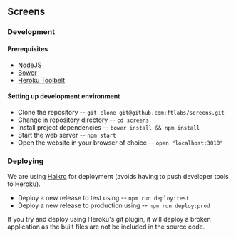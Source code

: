 ## Screens

### Development

#### Prerequisites
- [NodeJS](nodejs.org)
- [Bower](https://www.npmjs.com/package/bower)
- [Heroku Toolbelt](https://toolbelt.heroku.com/)

#### Setting up development environment
- Clone the repository -- `git clone git@github.com:ftlabs/screens.git`
- Change in repository directory -- `cd screens`
- Install project dependencies -- `bower install && npm install`
- Start the web server -- `npm start`
- Open the website in your browser of choice -- `open "localhost:3010"`

### Deploying
We are using [Haikro](https://github.com/matthew-andrews/haikro) for deployment (avoids having to push developer tools to Heroku).

- Deploy a new release to test using -- `npm run deploy:test`
- Deploy a new release to production using -- `npm run deploy:prod`

If you try and deploy using Heroku's git plugin, it will deploy a broken application as the built files are not be included in the source code.
